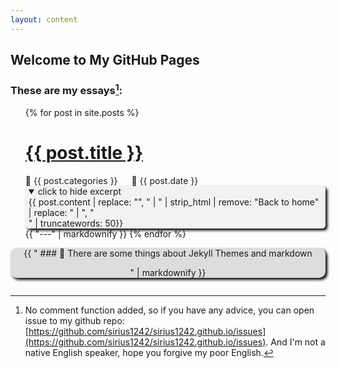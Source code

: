 ```yaml
---
layout: content
---
```

## Welcome to My GitHub Pages

### These are my essays[^1]:

<!--[<span style="font-size: 36px;">&#128188; categories</span>]({{ site.url }}/category/)-->
<!--div style="background-color: #FFFFFF; padding: 10px 20px"-->
<ul>
  {% for post in site.posts %}
    <h1>
      <a href="{{ post.url }}">{{ post.title }}</a>
    </h1>
    &#128193; {{ post.categories }} &emsp; &#128197; {{ post.date }}<br>
		<details open style="display: inline-block; padding: 0px 5px; background-color:#f2f2f2; box-shadow: 3px 3px 4px black; border-radius: 5px 5px 5px 5px;">
		<summary >click to hide excerpt</summary>
   {{ post.content | replace: "</h1>", " | " | strip_html | remove: "Back to home" | replace: " | ", "<br>" | truncatewords: 50}}
	 </details>
{{ "---" | markdownify }}
  {% endfor %}
</ul>

[^1]: No comment function added, so if you have any advice, you can open issue to my github repo:[https://github.com/sirius1242/sirius1242.github.io/issues](https://github.com/sirius1242/sirius1242.github.io/issues). And I'm not a native English speaker, hope you forgive my poor English.

<details>
<summary style="background-color: #ddd;box-shadow: 3px 3px 4px black;list-style: none; border-radius: 10px 10px 10px 10px">
<center>
{{ "
### &#128211; There are some things about Jekyll Themes and markdown

" | markdownify }}
</center>
</summary>
<div style="background-color: #ddd; box-shadow: 3px 3px 4px black;border-radius: 0 0 10px 10px;">
{{ "
My pages are using slate theme, which is an Jekyll Theme, and Jekyll Theme use markdown

You can use the [editor on GitHub](https://github.com/sirius1242/sirius1242.github.io/edit/master/index.md) to maintain and preview the content for your website in Markdown files.

Whenever you commit to this repository, GitHub Pages will run [Jekyll](https://jekyllrb.com/) to rebuild the pages in your site, from the content in your Markdown files.

### Markdown
Markdown is a lightweight and easy-to-use syntax for styling your writing. It includes conventions for syntax highlighted code block

	```markdown

	# Header 1
	## Header 2
	### Header 3

	- Bulleted
	- List

	1. Numbered
	2. List

	**Bold** and _Italic_ and `Code` text

	[Link](url) and ![Image](src)
	```

For more details see [GitHub Flavored Markdown](https://guides.github.com/features/mastering-markdown/).

### Jekyll Themes

Your Pages site will use the layout and styles from the Jekyll theme you have selected in your [repository settings](https://github.com/sirius1242/sirius1242.github.io/settings). The name of this theme is saved in the Jekyll `_config.yml` configuration file.

### Support or Contact

Having trouble with Pages? Check out our [documentation](https://help.github.com/categories/github-pages-basics/) or [contact support](https://github.com/contact) and we’ll help you sort it out.

---

" | markdownify }}
</div>
</details>
